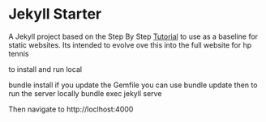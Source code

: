 # Jekyll Starter

A Jekyll project based on the Step By Step [Tutorial] to use as a baseline for static websites. Its intended to evolve ove this into the full website for hp tennis

to install and run local

bundle install
if you update the Gemfile you can use bundle update
then to run the server locally
bundle exec jekyll serve

Then navigate to http://loclhost:4000


[Tutorial]:[https://jekyllrb.com/docs/step-by-step/01-setup/]